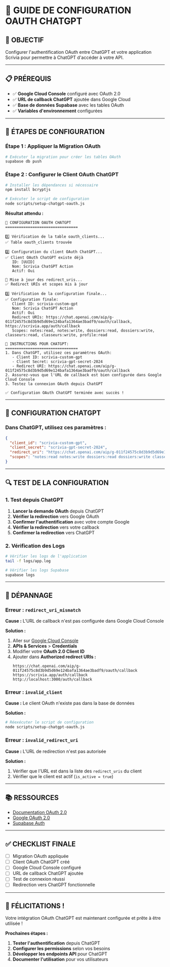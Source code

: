 # 🤖 GUIDE DE CONFIGURATION OAUTH CHATGPT

## 🎯 **OBJECTIF**

Configurer l'authentification OAuth entre ChatGPT et votre application Scrivia pour permettre à ChatGPT d'accéder à votre API.

---

## 📋 **PRÉREQUIS**

- ✅ **Google Cloud Console** configuré avec OAuth 2.0
- ✅ **URL de callback ChatGPT** ajoutée dans Google Cloud
- ✅ **Base de données Supabase** avec les tables OAuth
- ✅ **Variables d'environnement** configurées

---

## 🚀 **ÉTAPES DE CONFIGURATION**

### **Étape 1 : Appliquer la Migration OAuth**

```bash
# Exécuter la migration pour créer les tables OAuth
supabase db push
```

### **Étape 2 : Configurer le Client OAuth ChatGPT**

```bash
# Installer les dépendances si nécessaire
npm install bcryptjs

# Exécuter le script de configuration
node scripts/setup-chatgpt-oauth.js
```

**Résultat attendu :**
```
🤖 CONFIGURATION OAUTH CHATGPT
================================

1️⃣ Vérification de la table oauth_clients...
✅ Table oauth_clients trouvée

2️⃣ Configuration du client OAuth ChatGPT...
✅ Client OAuth ChatGPT existe déjà
   ID: [UUID]
   Nom: Scrivia ChatGPT Action
   Actif: Oui

🔄 Mise à jour des redirect_uris...
✅ Redirect URIs et scopes mis à jour

3️⃣ Vérification de la configuration finale...
✅ Configuration finale:
   Client ID: scrivia-custom-gpt
   Nom: Scrivia ChatGPT Action
   Actif: Oui
   Redirect URIs: https://chat.openai.com/aip/g-011f24575c8d3b9d5d69e124bafa1364ae3badf9/oauth/callback, https://scrivia.app/auth/callback
   Scopes: notes:read, notes:write, dossiers:read, dossiers:write, classeurs:read, classeurs:write, profile:read

🎯 INSTRUCTIONS POUR CHATGPT:
================================
1. Dans ChatGPT, utilisez ces paramètres OAuth:
   - Client ID: scrivia-custom-gpt
   - Client Secret: scrivia-gpt-secret-2024
   - Redirect URI: https://chat.openai.com/aip/g-011f24575c8d3b9d5d69e124bafa1364ae3badf9/oauth/callback
2. Assurez-vous que l'URL de callback est bien configurée dans Google Cloud Console
3. Testez la connexion OAuth depuis ChatGPT

✅ Configuration OAuth ChatGPT terminée avec succès !
```

---

## 🔧 **CONFIGURATION CHATGPT**

### **Dans ChatGPT, utilisez ces paramètres :**

```json
{
  "client_id": "scrivia-custom-gpt",
  "client_secret": "scrivia-gpt-secret-2024",
  "redirect_uri": "https://chat.openai.com/aip/g-011f24575c8d3b9d5d69e124bafa1364ae3badf9/oauth/callback",
  "scopes": "notes:read notes:write dossiers:read dossiers:write classeurs:read classeurs:write profile:read"
}
```

---

## 🔍 **TEST DE LA CONFIGURATION**

### **1. Test depuis ChatGPT**

1. **Lancer la demande OAuth** depuis ChatGPT
2. **Vérifier la redirection** vers Google OAuth
3. **Confirmer l'authentification** avec votre compte Google
4. **Vérifier la redirection** vers votre callback
5. **Confirmer la redirection** vers ChatGPT

### **2. Vérification des Logs**

```bash
# Vérifier les logs de l'application
tail -f logs/app.log

# Vérifier les logs Supabase
supabase logs
```

---

## 🚨 **DÉPANNAGE**

### **Erreur : `redirect_uri_mismatch`**

**Cause :** L'URL de callback n'est pas configurée dans Google Cloud Console

**Solution :**
1. Aller sur [Google Cloud Console](https://console.cloud.google.com/)
2. **APIs & Services** > **Credentials**
3. Modifier votre **OAuth 2.0 Client ID**
4. Ajouter dans **Authorized redirect URIs :**
   ```
   https://chat.openai.com/aip/g-011f24575c8d3b9d5d69e124bafa1364ae3badf9/oauth/callback
   https://scrivia.app/auth/callback
   http://localhost:3000/auth/callback
   ```

### **Erreur : `invalid_client`**

**Cause :** Le client OAuth n'existe pas dans la base de données

**Solution :**
```bash
# Réexécuter le script de configuration
node scripts/setup-chatgpt-oauth.js
```

### **Erreur : `invalid_redirect_uri`**

**Cause :** L'URL de redirection n'est pas autorisée

**Solution :**
1. Vérifier que l'URL est dans la liste des `redirect_uris` du client
2. Vérifier que le client est actif (`is_active = true`)

---

## 📚 **RESSOURCES**

- [Documentation OAuth 2.0](https://oauth.net/2/)
- [Google OAuth 2.0](https://developers.google.com/identity/protocols/oauth2)
- [Supabase Auth](https://supabase.com/docs/guides/auth)

---

## ✅ **CHECKLIST FINALE**

- [ ] Migration OAuth appliquée
- [ ] Client OAuth ChatGPT créé
- [ ] Google Cloud Console configuré
- [ ] URL de callback ChatGPT ajoutée
- [ ] Test de connexion réussi
- [ ] Redirection vers ChatGPT fonctionnelle

---

## 🎉 **FÉLICITATIONS !**

Votre intégration OAuth ChatGPT est maintenant configurée et prête à être utilisée !

**Prochaines étapes :**
1. **Tester l'authentification** depuis ChatGPT
2. **Configurer les permissions** selon vos besoins
3. **Développer les endpoints API** pour ChatGPT
4. **Documenter l'utilisation** pour vos utilisateurs
